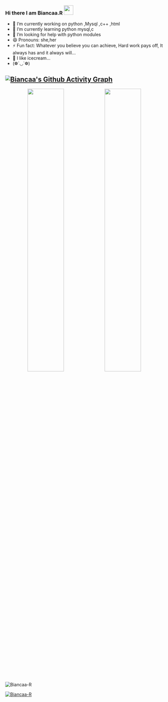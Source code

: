 ### Hi there I am Biancaa.R <img src="https://raw.githubusercontent.com/MartinHeinz/MartinHeinz/master/wave.gif" width="30px">

<!--
**Biancaa-R/Biancaa-R** is a ✨ _special_ ✨ repository because its `README.md` (this file) appears on your GitHub profile.

Here are some ideas to get you started:
- 👯 I’m looking to collaborate on ...
- 💬 Ask me about ...
- 📫 How to reach me: ...-->


- 🔭 I’m currently working on python ,Mysql ,c++ ,html
- 🌱 I’m currently learning python mysql,c
- 🤔 I’m looking for help with python modules
- 😄 Pronouns: she,her
- ⚡ Fun fact: Whatever you believe you can achieve,
     Hard work pays off, It always has and it always will...
- 🍧 I like icecream...
- (❁´◡`❁)

 [![Biancaa's Github Activity Graph](https://activity-graph.herokuapp.com/graph?username=Biancaa-R&theme=xcode)](https://git.io/Biancaa-R)
---
<p align="center">
  <img width="48%" src="https://github-readme-stats.vercel.app/api?username=Biancaa-R&show_icons=true&theme=radical" />
  <img width="48%" src="https://github-readme-streak-stats.herokuapp.com/?user=Biancaa-R&theme=radical" />
</p>
 
<p > <img src="https://komarev.com/ghpvc/?username=Biancaa-R&label=Profile%20views&color=0e75b6&style=flat" alt="Biancaa-R" /> </p>
 <p align="left"> <a href="https://github.com/ryo-ma/github-profile-trophy"><img src="https://github-profile-trophy.vercel.app/?username=Biancaa-R" alt="Biancaa-R" /></a> </p> 

